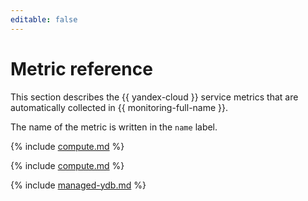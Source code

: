 ```yaml
---
editable: false
---
```


# Metric reference

This section describes the {{ yandex-cloud }} service metrics that are automatically collected in {{ monitoring-full-name }}.

The name of the metric is written in the `name` label.

{% include [compute.md](../../_includes/monitoring/metrics-ref/compute.md) %}

{% include [compute.md](../../_includes/monitoring/metrics-ref/monitoring.md) %}


{% include [managed-ydb.md](../../_includes/monitoring/metrics-ref/managed-ydb.md) %}
